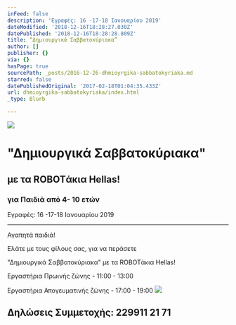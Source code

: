 ```yaml
---
inFeed: false
description: 'Εγραφές: 16 -17-18 Ιανουαρίου 2019'
dateModified: '2018-12-16T18:28:27.030Z'
datePublished: '2018-12-16T18:28:28.809Z'
title: “Δημιουργικά Σαββατοκύριακα”
author: []
publisher: {}
via: {}
hasPage: true
sourcePath: _posts/2016-12-26-dhmioyrgika-sabbatokyriaka.md
starred: false
datePublishedOriginal: '2017-02-18T01:04:35.433Z'
url: dhmioyrgika-sabbatokyriaka/index.html
_type: Blurb

---
```

![](https://the-grid-user-content.s3-us-west-2.amazonaws.com/9fb82eb0-897f-4dbd-b80a-61bdd30c843e.png)

# "Δημιουργικά Σαββατοκύριακα"

## με τα ROBOTάκια Hellas!

### για Παιδιά από 4- 10 ετών

Εγραφές: 16 -17-18 Ιανουαρίου 2019

---

Αγαπητά παιδιά!

Ελάτε με τους φίλους σας, για να περάσετε

"Δημιουργικά Σαββατοκύριακα" με τα ROBOTάκια Hellas!

Εργαστήρια Πρωινής ζώνης - 11:00 - 13:00

Εργαστήρια Απογευματινής ζώνης - 17:00 - 19:00
![](https://the-grid-user-content.s3-us-west-2.amazonaws.com/fd9e50b3-b915-462e-8fd2-a56936ffd6f1.png)

## Δηλώσεις Συμμετοχής: 229911 21 71